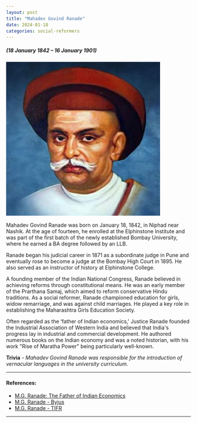```yaml
---
layout: post
title: "Mahadev Govind Ranade"
date: 2024-01-18
categories: social-reformers
---
```

##### (18 January 1842 – 16 January 1901)

<img src="/images/Mahadev_Govind_Ranade.jpg" alt="Mahadev Govind Ranade Image" class="circular-img" />

Mahadev Govind Ranade was born on January 18, 1842, in Niphad near Nashik. At the age of fourteen, he enrolled at the Elphinstone Institute and was part of the first batch of the newly established Bombay University, where he earned a BA degree followed by an LLB.

Ranade began his judicial career in 1871 as a subordinate judge in Pune and eventually rose to become a judge at the Bombay High Court in 1895. He also served as an instructor of history at Elphinstone College.

A founding member of the Indian National Congress, Ranade believed in achieving reforms through constitutional means. He was an early member of the Prarthana Samaj, which aimed to reform conservative Hindu traditions. As a social reformer, Ranade championed education for girls, widow remarriage, and was against child marriages. He played a key role in establishing the Maharashtra Girls Education Society.

Often regarded as the ‘father of Indian economics,’ Justice Ranade founded the Industrial Association of Western India and believed that India's progress lay in industrial and commercial development. He authored numerous books on the Indian economy and was a noted historian, with his work "Rise of Maratha Power" being particularly well-known.

__Trivia__ - *Mahadev Govind Ranade was responsible for the introduction of vernacular languages in the university curriculum.*

---

#### References:
- [M.G. Ranade: The Father of Indian Economics](https://theprint.in/theprint-profile/mg-ranade-the-father-of-indian-economics-who-also-fought-for-widow-remarriage/349237/)
- [M.G. Ranade - Byjus](https://byjus.com/free-ias-prep/this-day-in-history-jan16/)
- [M.G. Ranade - TIFR](https://theory.tifr.res.in/bombay/persons/mg-ranade.html)

---